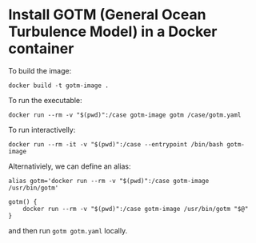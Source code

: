 #  Install GOTM (General Ocean Turbulence Model) in a Docker container

To build the image:

```
docker build -t gotm-image .
```

To run the executable:

```
docker run --rm -v "$(pwd)":/case gotm-image gotm /case/gotm.yaml
```

To run interactivelly:

```
docker run --rm -it -v "$(pwd)":/case --entrypoint /bin/bash gotm-image
```

Alternativiely, we can define an alias:

```
alias gotm='docker run --rm -v "$(pwd)":/case gotm-image /usr/bin/gotm'
```

```
gotm() {
    docker run --rm -v "$(pwd)":/case gotm-image /usr/bin/gotm "$@"
}
```

and then run `gotm gotm.yaml` locally.
